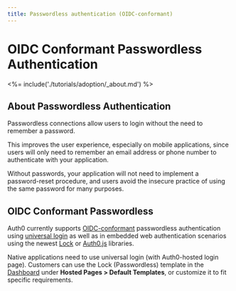 ```yaml
---
title: Passwordless authentication (OIDC-conformant)
---
```


# OIDC Conformant Passwordless Authentication

<%= include('./tutorials/adoption/_about.md') %>

## About Passwordless Authentication

Passwordless connections allow users to login without the need to remember a password.

This improves the user experience, especially on mobile applications, since users will only need to remember an email address or phone number to authenticate with your application.

Without passwords, your application will not need to implement a password-reset procedure, and users avoid the insecure practice of using the same password for many purposes.

## OIDC Conformant Passwordless

Auth0 currently supports [OIDC-conformant](/api-auth/tutorials/adoption) passwordless authentication using [universal login](/hosted-pages/login) as well as in embedded web authentication scenarios using the newest [Lock](/libraries/lock) or [Auth0.js](/libraries/auth0js) libraries.

Native applications need to use universal login (with Auth0-hosted login page). Customers can use the Lock (Passwordless) template in the [Dashboard](${manage_url}) under **Hosted Pages > Default Templates**, or customize it to fit specific requirements.

